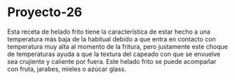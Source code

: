 # Proyecto-26
Esta receta de helado frito tiene la característica de estar hecho a una temperatura más baja de la habitual debido a que entra en contacto con temperatura muy alta al momento de la fritura, pero justamente este choque de temperaturas ayuda a que la textura del capeado con que se envuelve sea crujiente y caliente por fuera. Este helado frito se puede acompañar con fruta, jarabes, mieles o azúcar glass.